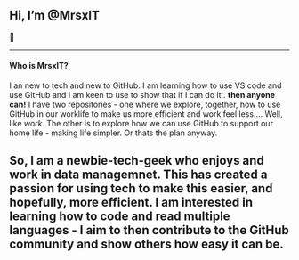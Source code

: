 ## Hi, I’m @MrsxIT
:wave: 

---
#### Who is MrsxIT?

I an new to tech and new to GitHub. I am learning how to use VS code and use GitHub and I am keen to use to show that if I can do it.. **then anyone can!** 
I have two repositories - one where we explore, together, how to use GitHub in our worklife to make us more efficient and work feel less.... Well, like *work*. The other is to explore how we can use GitHub to support our home life - making life simpler. Or thats the plan anyway.

So, I am a newbie-tech-geek who enjoys and work in data managemnet. This has created a passion for using tech to make this easier, and hopefully, more efficient. I am interested in learning how to code and read multiple languages - I aim to then contribute to the GitHub community and show others how easy it can be.
---

<!---
MrsxIT/MrsxIT is a ✨ special ✨ repository because its `README.md` (this file) appears on your GitHub profile.
You can click the Preview link to take a look at your changes.
--->
